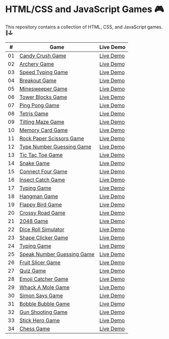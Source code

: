 # HTML/CSS and JavaScript Games 🎮

This repository contains a collection of HTML, CSS, and JavaScript games. 🎯🕹

|  #  | Game                                                                                                                           | Live Demo                                                                                           |
| :-: | ------------------------------------------------------------------------------------------------------------------------------ | --------------------------------------------------------------------------------------------------- |
| 01  | [Candy Crush Game](https://github.com/codetap-org/web-games/tree/main/01-Candy-Crush-Game)                     | [Live Demo](https://codetap-org.github.io/web-games/01-Candy-Crush-Game/)           |
| 02  | [Archery Game](https://github.com/codetap-org/web-games/tree/main/02-Archery-Game)                             | [Live Demo](https://codetap-org.github.io/web-games/02-Archery-Game/)               |
| 03  | [Speed Typing Game](https://github.com/codetap-org/web-games/tree/main/03-Speed-Typing-Game)                   | [Live Demo](https://codetap-org.github.io/web-games/03-Speed-Typing-Game/)          |
| 04  | [Breakout Game](https://github.com/codetap-org/web-games/tree/main/04-Breakout-Game)                           | [Live Demo](https://codetap-org.github.io/web-games/04-Breakout-Game/)              |
| 05  | [Minesweeper Game](https://github.com/codetap-org/web-games/tree/main/05-Minesweeper-Game)                     | [Live Demo](https://codetap-org.github.io/web-games/05-Minesweeper-Game/)           |
| 06  | [Tower Blocks Game](https://github.com/codetap-org/web-games/tree/main/06-Tower-Blocks)                        | [Live Demo](https://codetap-org.github.io/web-games/06-Tower-Blocks/)               |
| 07  | [Ping Pong Game](https://github.com/codetap-org/web-games/tree/main/07-Ping-Pong-Game)                         | [Live Demo](https://codetap-org.github.io/web-games/07-Ping-Pong-Game/)             |
| 08  | [Tetris Game](https://github.com/codetap-org/web-games/tree/main/08-Tetris-Game)                               | [Live Demo](https://codetap-org.github.io/web-games/08-Tetris-Game/)                |
| 09  | [Tilting Maze Game](https://github.com/codetap-org/web-games/tree/main/09-Tilting-Maze-Game)                   | [Live Demo](https://codetap-org.github.io/web-games/09-Tilting-Maze-Game/)          |
| 10  | [Memory Card Game](https://github.com/codetap-org/web-games/tree/main/10-Memory-Card-Game)                     | [Live Demo](https://codetap-org.github.io/web-games/10-Memory-Card-Game/)           |
| 11  | [Rock Paper Scissors Game](https://github.com/codetap-org/web-games/tree/main/11-Rock-Paper-Scissors)          | [Live Demo](https://codetap-org.github.io/web-games/11-Rock-Paper-Scissors/)        |
| 12  | [Type Number Guessing Game](https://github.com/codetap-org/web-games/tree/main/12-Type-Number-Guessing-Game)   | [Live Demo](https://codetap-org.github.io/web-games/12-Type-Number-Guessing-Game/)  |
| 13  | [Tic Tac Toe Game](https://github.com/codetap-org/web-games/tree/main/13-Tic-Tac-Toe)                          | [Live Demo](https://codetap-org.github.io/web-games/13-Tic-Tac-Toe/)                |
| 14  | [Snake Game](https://github.com/codetap-org/web-games/tree/main/14-Snake-Game)                                 | [Live Demo](https://codetap-org.github.io/web-games/14-Snake-Game/)                 |
| 15  | [Connect Four Game](https://github.com/codetap-org/web-games/tree/main/15-Connect-Four-Game)                   | [Live Demo](https://codetap-org.github.io/web-games/15-Connect-Four-Game/)          |
| 16  | [Insect Catch Game](https://github.com/codetap-org/web-games/tree/main/16-Insect-Catch-Game)                   | [Live Demo](https://codetap-org.github.io/web-games/16-Insect-Catch-Game/)          |
| 17  | [Typing Game](https://github.com/codetap-org/web-games/tree/main/17-Typing-Game)                               | [Live Demo](https://codetap-org.github.io/web-games/17-Typing-Game/)                |
| 18  | [Hangman Game](https://github.com/codetap-org/web-games/tree/main/18-Hangman-Game)                             | [Live Demo](https://codetap-org.github.io/web-games/18-Hangman-Game/)               |
| 19  | [Flappy Bird Game](https://github.com/codetap-org/web-games/tree/main/19-Flappy-Bird-Game)                     | [Live Demo](https://codetap-org.github.io/web-games/19-Flappy-Bird-Game/)           |
| 20  | [Crossy Road Game](https://github.com/codetap-org/web-games/tree/main/20-Crossy-Road-Game)                     | [Live Demo](https://codetap-org.github.io/web-games/20-Crossy-Road-Game/)           |
| 21  | [2048 Game](https://github.com/codetap-org/web-games/tree/main/21-2048-Game)                                   | [Live Demo](https://codetap-org.github.io/web-games/21-2048-Game/)                  |
| 22  | [Dice Roll Simulator](https://github.com/codetap-org/web-games/tree/main/22-Dice-Roll-Simulator)               | [Live Demo](https://codetap-org.github.io/web-games/22-Dice-Roll-Simulator/)        |
| 23  | [Shape Clicker Game](https://github.com/codetap-org/web-games/tree/main/23-Shape-Clicker-Game)                 | [Live Demo](https://codetap-org.github.io/web-games/23-Shape-Clicker-Game/)         |
| 24  | [Typing Game](https://github.com/codetap-org/web-games/tree/main/24-Typing-Game)                               | [Live Demo](https://codetap-org.github.io/web-games/24-Typing-Game/)                |
| 25  | [Speak Number Guessing Game](https://github.com/codetap-org/web-games/tree/main/25-Speak-Number-Guessing-Game) | [Live Demo](https://codetap-org.github.io/web-games/25-Speak-Number-Guessing-Game/) |
| 26  | [Fruit Slicer Game](https://github.com/codetap-org/web-games/tree/main/26-Fruit-Slicer-Game)                   | [Live Demo](https://codetap-org.github.io/web-games/26-Fruit-Slicer-Game/)          |
| 27  | [Quiz Game](https://github.com/codetap-org/web-games/tree/main/27-Quiz-Game)                                   | [Live Demo](https://codetap-org.github.io/web-games/27-Quiz-Game/)                  |
| 28  | [Emoji Catcher Game](https://github.com/codetap-org/web-games/tree/main/28-Emoji-Catcher-Game)                 | [Live Demo](https://codetap-org.github.io/web-games/28-Emoji-Catcher-Game/)         |
| 29  | [Whack A Mole Game](https://github.com/codetap-org/web-games/tree/main/29-Whack-A-Mole-Game)                   | [Live Demo](https://codetap-org.github.io/web-games/29-Whack-A-Mole-Game/)          |
| 30  | [Simon Says Game](https://github.com/codetap-org/web-games/tree/main/30-Simon-Says-Game)                       | [Live Demo](https://codetap-org.github.io/web-games/30-Simon-Says-Game/)            |
| 31  | [Bobble Bubble Game](https://github.com/codetap-org/web-games/tree/main/31-Bobble-Bubble-Game)                 | [Live Demo](https://codetap-org.github.io/web-games/31-Bobble-Bubble-Game/)         |
| 32  | [Gun Shooting Game](https://github.com/codetap-org/web-games/tree/main/32-Gun-Shooting-Game)                    | [Live Demo](https://codetap-org.github.io/web-games/32-Gun-Shooting-Game/)          |
| 33  | [Stick Hero Game](https://github.com/codetap-org/web-games/tree/main/33-Stick-Hero-Game)                        | [Live Demo](https://codetap-org.github.io/web-games/33-Stick-Hero-Game/)            |
| 34  | [Chess Game](https://github.com/codetap-org/web-games/tree/main/34-Chess-Game)                                  | [Live Demo](https://codetap-org.github.io/web-games/34-Chess-Game/)                 |

